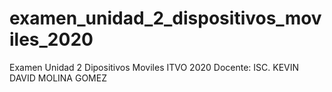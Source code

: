 # examen_unidad_2_dispositivos_moviles_2020
Examen Unidad 2 Dipositivos Moviles ITVO 2020
Docente: ISC. KEVIN DAVID MOLINA GOMEZ
